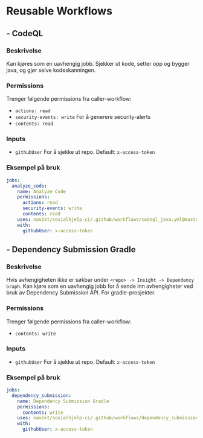 # Reusable Workflows

## - CodeQL
### Beskrivelse
Kan kjøres som en uavhengig jobb. Sjekker ut kode, setter opp og bygger java, 
og gjør selve kodeskanningen.

### Permissions
Trenger følgende permissions fra caller-workflow:
* `actions: read`
* `security-events: write` For å generere security-alerts
* `contents: read`

### Inputs
* `githubUser` For å sjekke ut repo. Default: `x-access-token`

### Eksempel på bruk
```yaml
jobs:
  analyze_code:
    name: Analyze Code
    permissions:
      actions: read
      security-events: write
      contents: read
    uses: navikt/sosialhjelp-ci/.github/workflows/codeql_java.yml@master
    with:
      githubUser: x-access-token
```

## - Dependency Submission Gradle
### Beskrivelse
Hvis avhengigheten ikke er søkbar under `<repo> -> Insight -> Dependency Graph`.
Kan kjøre som en uavhengig jobb for å sende inn avhengigheter ved bruk av 
Dependency Submission API. For gradle-prosjekter.

### Permissions
Trenger følgende permissions fra caller-workflow:
* `contents: write`

### Inputs
* `githubUser` For å sjekke ut repo. Default: `x-access-token`

### Eksempel på bruk
```yaml
jobs:
  dependency_submission:
    name: Dependency Submission Gradle
    permissions:
      contents: write
    uses: navikt/sosialhjelp-ci/.github/workflows/dependency_submission_gradle.yml@master
    with:
      githubUser: x-access-token
```